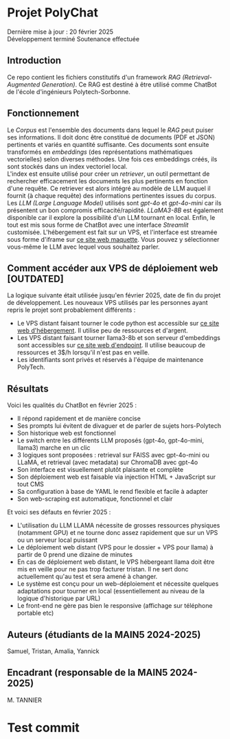 # Projet PolyChat

Dernière mise à jour : 20 février 2025 \
Développement terminé
Soutenance effectuée

## Introduction

Ce repo contient les fichiers constitutifs d'un framework _RAG (Retrieval-Augmented Generation)_. Ce RAG est destiné à être utilisé comme ChatBot de l'école d'ingénieurs Polytech-Sorbonne.

## Fonctionnement

Le _Corpus_ est l'ensemble des documents dans lequel le _RAG_ peut puiser ses informations. Il doit donc être constitué de documents (PDF et JSON) pertinents et variés en quantité suffisante.
Ces documents sont ensuite transformés en _embeddings_ (des représentations mathématiques vectorielles) selon diverses méthodes. Une fois ces embeddings créés, ils sont stockés dans un index vectoriel local.   
L'index est ensuite utilisé pour créer un _retriever_, un outil permettant de rechercher efficacement les documents les plus pertinents en fonction d'une requête. Ce retriever est alors intégré au modèle de LLM auquel il fournit (à chaque requête) des informations pertinentes issues du corpus.   
Les _LLM (Large Language Model)_ utilisés sont _gpt-4o_ et _gpt-4o-mini_ car ils présentent un bon compromis efficacité/rapidité. _LLaMA3-8B_ est également disponible car il explore la possibilité d'un LLM tournant en local.
Enfin, le tout est mis sous forme de ChatBot avec une interface _Streamlit_ customisée. L'hébergement est fait sur un VPS, et l'interface est streamée sous forme d'iframe sur [ce site web maquette](https://www.maquettepolytechrag.ovh/). Vous pouvez y sélectionner vous-même le LLM avec lequel vous souhaitez parler.

## Comment accéder aux VPS de déploiement web [OUTDATED]

La logique suivante était utilisée jusqu'en février 2025, date de fin du projet de développement. Les nouveaux VPS utilisés par les personnes ayant repris le projet sont probablement différents :

- Le VPS distant faisant tourner le code python est accessible sur [ce site web d'hébergement](https://www.render.com/). Il utilise peu de ressources et d'argent.
- Les VPS distant faisant tourner llama3-8b et son serveur d'embeddings sont accessibles sur [ce site web d'endpoint](https://endpoints.huggingface.co/). Il utilise beaucoup de ressources et 3$/h lorsqu'il n'est pas en veille.
- Les identifiants sont privés et réservés à l'équipe de maintenance PolyTech.

## Résultats

Voici les qualités du ChatBot en février 2025 :

- Il répond rapidement et de manière concise
- Ses prompts lui évitent de divaguer et de parler de sujets hors-Polytech
- Son historique web est fonctionnel
- Le switch entre les différents LLM proposés (gpt-4o, gpt-4o-mini, llama3) marche en un clic
- 3 logiques sont proposées : retrieval sur FAISS avec gpt-4o-mini ou LLaMA, et retrieval (avec metadata) sur ChromaDB avec gpt-4o
- Son interface est visuellement plutôt plaisante et complète
- Son déploiement web est faisable via injection HTML + JavaScript sur tout CMS
- Sa configuration à base de YAML le rend flexible et facile à adapter
- Son web-scraping est automatique, fonctionnel et clair

Et voici ses défauts en février 2025 :

- L'utilisation du LLM LLAMA nécessite de grosses ressources physiques (notamment GPU) et ne tourne donc assez rapidement que sur un VPS ou un serveur local puissant
- Le déploiement web distant (VPS pour le dossier + VPS pour llama) à partir de 0 prend une dizaine de minutes
- En cas de déploiement web distant, le VPS hébergeant llama doit être mis en veille pour ne pas trop facturer tristan. Il ne sert donc actuellement qu'au test et sera amené à changer.
- Le système est conçu pour un web-déploiement et nécessite quelques adaptations pour tourner en local (essentiellement au niveau de la logique d'historique par URL)
- Le front-end ne gère pas bien le responsive (affichage sur téléphone portable etc)

## Auteurs (étudiants de la MAIN5 2024-2025)

Samuel,
Tristan,
Amalia,
Yannick

## Encadrant (responsable de la MAIN5 2024-2025)

M. TANNIER
# Test commit
